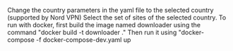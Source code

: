 Change the country parameters in the yaml file to the selected country (supported by Nord VPN)
Select the set of sites of the selected country.
To run with docker, first build the image named downloader using the command "docker build -t downloader  ." 
Then run it using "docker-compose -f docker-compose-dev.yaml up
